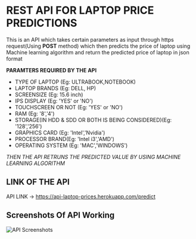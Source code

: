 
# REST API FOR LAPTOP PRICE PREDICTIONS

This is an API which takes certain parameters as input through https request(Using **POST** method) 
which then predicts the price of laptop using Machine learning algorithm and return the predicted price of laptop in json format



**PARAMTERS REQUIRED BY THE API**
* TYPE OF LAPTOP (Eg: ULTRABOOK,NOTEBOOK)
* LAPTOP BRANDS (Eg: DELL, HP)
* SCREENSIZE (Eg: 15.6 inch)
* IPS DISPLAY (Eg: 'YES' or 'NO')
* TOUCHSCREEN OR NOT (Eg: 'YES' or 'NO')
* RAM (Eg: '8','4')
* STORAGE(IN HDD & SDD OR BOTH IS BEING CONSIDERED)(Eg: '128','256')
* GRAPHICS CARD (Eg: 'Intel','Nvidia')
* PROCESSOR BRAND(Eg: 'Intel i3','AMD')
* OPERATING SYSTEM (Eg: 'MAC','WINDOWS')


_THEN THE API RETRUNS THE PREDICTED VALUE BY USING MACHINE LEARNING ALGORITHM_
## LINK OF THE API

API LINK -> https://api-laptop-prices.herokuapp.com/predict


## Screenshots Of API Working

![API Screenshots](https://i.ibb.co/3SRrw3p/API-SS.png)
